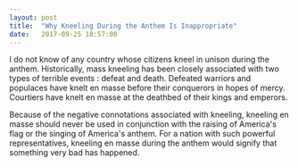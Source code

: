 ```yaml
---
layout: post
title:  "Why Kneeling During the Anthem Is Inappropriate"
date:   2017-09-25 18:57:00
---
```


I do not know of any country whose citizens kneel in unison during the anthem. Historically, mass kneeling has been closely associated with two types of terrible events : defeat and death. Defeated warriors and populaces have knelt en masse before their conquerors in hopes of mercy. Courtiers have knelt en masse at the deathbed of their kings and emperors.

Because of the negative connotations associated with kneeling, kneeling en masse should never be used in conjunction with the raising of America's flag or the singing of America's anthem. For a nation with such powerful representatives, kneeling en masse during the anthem would signify that something very bad has happened.
